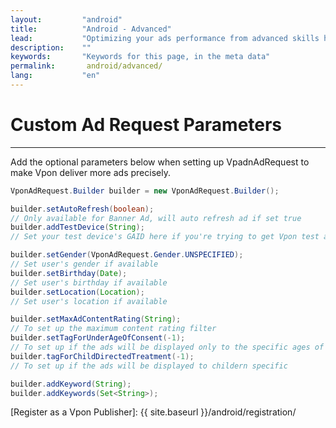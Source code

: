 ```yaml
---
layout:         "android"
title:          "Android - Advanced"
lead:           "Optimizing your ads performance from advanced skills here."
description:    ""
keywords:       "Keywords for this page, in the meta data"
permalink:       android/advanced/
lang:           "en"
---
```


# Custom Ad Request Parameters
---
Add the optional parameters below when setting up VpadnAdRequest to make Vpon deliver more ads precisely.


```java
VponAdRequest.Builder builder = new VponAdRequest.Builder();

builder.setAutoRefresh(boolean);
// Only available for Banner Ad, will auto refresh ad if set true
builder.addTestDevice(String);
// Set your test device's GAID here if you're trying to get Vpon test ad

builder.setGender(VponAdRequest.Gender.UNSPECIFIED);
// Set user's gender if available
builder.setBirthday(Date);
// Set user's birthday if available
builder.setLocation(Location);
// Set user's location if available

builder.setMaxAdContentRating(String);
// To set up the maximum content rating filter
builder.setTagForUnderAgeOfConsent(-1);
// To set up if the ads will be displayed only to the specific ages of audience
builder.tagForChildDirectedTreatment(-1);
// To set up if the ads will be displayed to childern specific

builder.addKeyword(String);
builder.addKeywords(Set<String>);
```
<!-- 
>**Note:** Please refer to the reference below for the description of specific custom parameters

## MaxAdContentRating

|Constant|Description|
|:------|:---------|
|T| For teenager|
|PG| For parent guardian|
|MA| For mature adult|
|G| For general, any one, include child age under|

## TagForUnderAgeOfConsent

|Constant|Description|
|:------|:---------|
|1|TAG_FOR_UNDER_AGE_OF_CONSENT_TRUE|
|0|TAG_FOR_UNDER_AGE_OF_CONSENT_FALSE|
|-1|(Default Value)<br>TAG_FOR_UNDER_AGE_OF_CONSENT_UNSPECIFIED|

## TagForChildDirectedTreatment

|Constant|Description|
|:------|:---------|
|1|TAG_FOR_CHILD_DIRECTED_TREATMENT_TRUE|
|0|TAG_FOR_CHILD_DIRECTED_TREATMENT_FALSE|
|-1|(Default Value)<br>TAG_FOR_CHILD_DIRECTED_TREATMENT_UNSPECIFIED| -->


<!-- # Corona User
---
1. Please refer to [Vpon Web SDK Integration Guide]({{site.baseurl}}/web/) to prepare a HTML file with ad request
2. Load the HTML file in WebView, for example, webView:request("localfile.html", system.ResourceDirectory)

> **Note:** To know more about Corona, please refer to [Corona Document](http://docs.coronalabs.com/api/library/native/newWebView.html) -->

[Register as a Vpon Publisher]: {{ site.baseurl }}/android/registration/